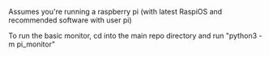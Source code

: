 Assumes you're running a raspberry pi (with latest RaspiOS and recommended software with user pi)

To run the basic monitor, cd into the main repo directory and run "python3 -m pi_monitor"
